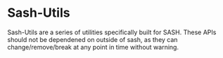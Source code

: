 # Sash-Utils #

Sash-Utils are a series of utilities specifically built for SASH. These APIs
should not be dependened on outside of sash, as they can change/remove/break at
any point in time without warning.
